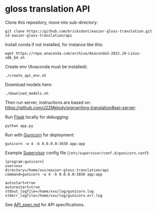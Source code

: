 # gloss translation API

Clone this repository, move into sub-directory:

    git clone https://github.com/bricksdont/easier-gloss-translation.git
    cd easier-gloss-translation/api

Install conda if not installed, for instance like this:

    wget https://repo.anaconda.com/archive/Anaconda3-2022.10-Linux-x86_64.sh

Create env (Anaconda must be installed):

    ./create_api_env.sh

Download models here:

    ./download_models.sh

Then run server, instructions are based on: https://github.com/J22Melody/signwriting-translation#api-server:

Run [Flask](https://flask.palletsprojects.com/) locally for debugging:

`python app.py`

Run with [Gunicorn](https://gunicorn.org/) for deployment:

`gunicorn -w 4 -b 0.0.0.0:3030 app:app`

Example [Supervisor](http://supervisord.org/) config file (`/etc/supervisor/conf.d/gunicorn.conf`):

```
[program:gunicorn]
user=xxx
directory=/home/xxx/easier-gloss-translation/api
command=gunicorn -w 4 -b 0.0.0.0:3030 app:app

autostart=true
autorestart=true
stdout_logfile=/home/xxx/log/gunicorn.log
stderr_logfile=/home/xxx/log/gunicorn.err.log
```

See [API_spec.md](https://github.com/J22Melody/signwriting-translation/blob/main/API_spec.md) for API specifications.
